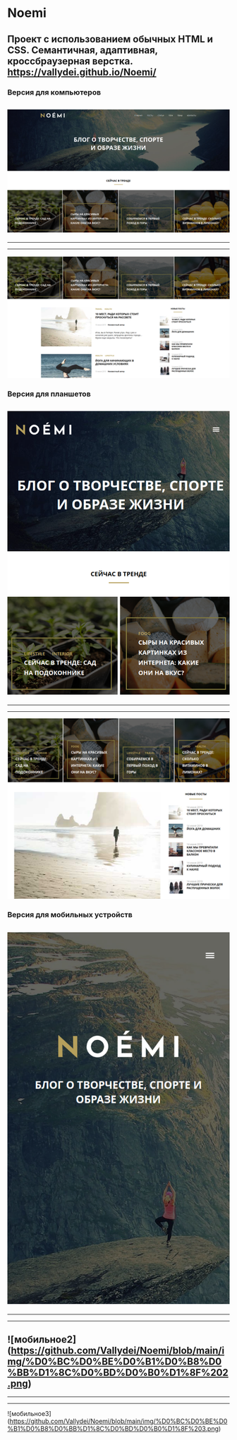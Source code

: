 # Noemi #
Проект с использованием обычных HTML и CSS. Семантичная, адаптивная, кроссбраузерная верстка. https://vallydei.github.io/Noemi/
---
### Версия для компьютеров ###
![Комп1](https://github.com/Vallydei/Noemi/blob/main/img/%D0%BA%D0%BE%D0%BC%D0%BF%D1%8C%D1%8E%D1%82%D0%B5%D1%80%201.png)
---
---
---
![Комп2](https://github.com/Vallydei/Noemi/blob/main/img/%D0%BA%D0%BE%D0%BC%D0%BF%D1%8C%D1%8E%D1%82%D0%B5%D1%80%202.png)
### Версия для планшетов ###
![планшет1](https://github.com/Vallydei/Noemi/blob/main/img/%D0%BF%D0%BB%D0%B0%D0%BD%D1%88%D0%B5%D1%82%201.png)
---
---
---
![планшет2](https://github.com/Vallydei/Noemi/blob/main/img/%D0%9F%D0%BB%D0%B0%D0%BD%D1%88%D0%B5%D1%82%202.png)
### Версия для мобильных устройств ###
![мобильное1](https://github.com/Vallydei/Noemi/blob/main/img/%D0%BC%D0%BE%D0%B1%D0%B8%D0%BB%D1%8C%D0%BD%D0%B0%D1%8F%201.png) 
---
---
---
![мобильное2] (https://github.com/Vallydei/Noemi/blob/main/img/%D0%BC%D0%BE%D0%B1%D0%B8%D0%BB%D1%8C%D0%BD%D0%B0%D1%8F%202.png) 
---
---
---
![мобильное3] (https://github.com/Vallydei/Noemi/blob/main/img/%D0%BC%D0%BE%D0%B1%D0%B8%D0%BB%D1%8C%D0%BD%D0%B0%D1%8F%203.png)
